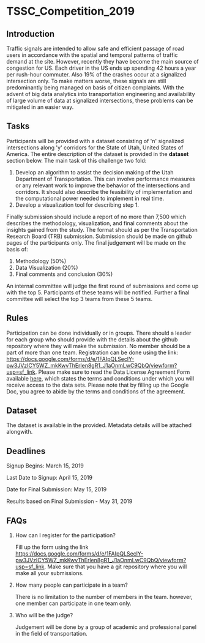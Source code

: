 # TSSC_Competition_2019

## Introduction

   Traffic signals are intended to allow safe and efficient passage of road users in accordance with the spatial and temporal patterns of traffic demand at the site. However, recently they have become the main source of congestion for US. Each driver in the US ends up spending 42 hours a year per rush-hour commuter. Also 19% of the crashes occur at a signalized intersection only. To make matters worse, these signals are still predominantly being managed on basis of citizen complaints. With the advent of big data analytics into transportation engineering and availability of large volume of data at signalized intersections, these problems can be mitigated in an easier way.
   
## Tasks   
   Participants will be provided with a dataset consisting of 'n' signalized intersections along 'y' corridors for the State of Utah, United States of America. The entire description of the dataset is provided in the **dataset** section below. 
   The main task of this challenge two fold:
   1. Develop an algorithm to assist the decision making of the Utah Department of Transportation. This can involve performance measures or any relevant work to improve the behavior of the intersections and corridors. It should also describe the feasibility of implementation and the computational power needed to implement in real time.
   2. Develop a visualization tool for describing step 1.
   
   Finally submission should include a report of no more than 7,500 which describes the methodology, visualization, and final comments about the insights gained from the study. The format should as per the Transportation Research Board (TRB) submission. Submission should be made on github pages of the participants only. The final judgement will be made on the basis of:
   1. Methodology (50%)
   2. Data Visualization (20%)
   3. Final comments and conclusion (30%)
   
An internal committee will judge the first round of submissions and come up with the top 5. Participants of these teams will be notified. Further a final committee will select the top 3 teams from these 5 teams.
   
## Rules
Participation can be done individually or in groups. There should a leader for each group who should provide with the details about the github repository where they will make the submission. No member should be a part of more than one team. Registration can be done using the link: https://docs.google.com/forms/d/e/1FAIpQLSeclY-pw3JVzICY5WZ_mkKwvThErlen8gR1_J1aOnmLwC9QbQ/viewform?usp=sf_link. Please make sure to read the Data License Agreement Form available [here](https://github.com/TSSC2019/TSSC2019/blob/master/DataLicenseAgreement_TSSCChallenge2019.pdf), which states the terms and conditions under which you will receive access to the data sets. Please note that by filling up the Google Doc, you agree to abide by the terms and conditions of the agreement. 
## Dataset
   The dataset is available in the <box links> provided. Metadata details will be attached alongwith.

## Deadlines 

Signup Begins: March 15, 2019

Last Date to Signup: April 15, 2019

Date for Final Submission: May 15, 2019

Results based on Final Submission - May 31, 2019


## FAQs
1. How can I register for the participation?

   Fill up the form using the link https://docs.google.com/forms/d/e/1FAIpQLSeclY-pw3JVzICY5WZ_mkKwvThErlen8gR1_J1aOnmLwC9QbQ/viewform?usp=sf_link. Make sure that you have a git repository where you will make all your submissions.
   
   
2. How many people can participate in a team?

   There is no limitation to the number of members in the team. however, one member can participate in one team only.
   
3. Who will be the judge?

    Judgement will be done by a group of academic and professional panel in the field of transportation.
